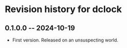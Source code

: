 # Revision history for dclock

## 0.1.0.0 -- 2024-10-19

* First version. Released on an unsuspecting world.
